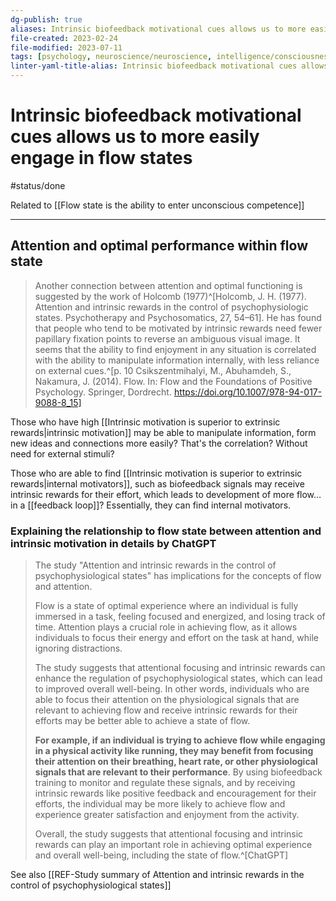 ```yaml
---
dg-publish: true
aliases: Intrinsic biofeedback motivational cues allows us to more easily engage in flow states, intrinsic motivation, attention, cues, flow, flow state, extrinsic motivation, internal cues, look inwards to achieve flow
file-created: 2023-02-24
file-modified: 2023-07-11
tags: [psychology, neuroscience/neuroscience, intelligence/consciousness/attention, biology/human-biology/body]
linter-yaml-title-alias: Intrinsic biofeedback motivational cues allows us to more easily engage in flow states
---
```


# Intrinsic biofeedback motivational cues allows us to more easily engage in flow states

#status/done

Related to [[Flow state is the ability to enter unconscious competence]]

---

## Attention and optimal performance within flow state

> Another connection between attention and optimal functioning is suggested by the work of Holcomb (1977)^[Holcomb, J. H. (1977). Attention and intrinsic rewards in the control of psychophysiologic states.
> Psychotherapy and Psychosomatics, 27, 54–61]. He has found that people who tend to be motivated by intrinsic rewards need fewer papillary fixation points to reverse an ambiguous  visual image. It seems that the ability to find enjoyment in any situation is correlated with the ability to manipulate information internally, with less reliance on external cues.^[p. 10 Csikszentmihalyi, M., Abuhamdeh, S., Nakamura, J. (2014). Flow. In: Flow and the Foundations of Positive Psychology. Springer, Dordrecht. https://doi.org/10.1007/978-94-017-9088-8_15]

Those who have high [[Intrinsic motivation is superior to extrinsic rewards|intrinsic motivation]] may be able to manipulate information, form new ideas and connections more easily? That's the correlation? Without need for external stimuli?

Those who are able to find [[Intrinsic motivation is superior to extrinsic rewards|internal motivators]], such as biofeedback signals may receive intrinsic rewards for their effort, which leads to development of more flow…in a [[feedback loop]]? Essentially, they can find internal motivators.

### Explaining the relationship to flow state between attention and intrinsic motivation in details by ChatGPT

> The study "Attention and intrinsic rewards in the control of psychophysiological states" has implications for the concepts of flow and attention.
>
> Flow is a state of optimal experience where an individual is fully immersed in a task, feeling focused and energized, and losing track of time. Attention plays a crucial role in achieving flow, as it allows individuals to focus their energy and effort on the task at hand, while ignoring distractions.
>
> The study suggests that attentional focusing and intrinsic rewards can enhance the regulation of psychophysiological states, which can lead to improved overall well-being. In other words, individuals who are able to focus their attention on the physiological signals that are relevant to achieving flow and receive intrinsic rewards for their efforts may be better able to achieve a state of flow.
>
> **For example, if an individual is trying to achieve flow while engaging in a physical activity like running, they may benefit from focusing their attention on their breathing, heart rate, or other physiological signals that are relevant to their performance**. By using biofeedback training to monitor and regulate these signals, and by receiving intrinsic rewards like positive feedback and encouragement for their efforts, the individual may be more likely to achieve flow and experience greater satisfaction and enjoyment from the activity.
>
> Overall, the study suggests that attentional focusing and intrinsic rewards can play an important role in achieving optimal experience and overall well-being, including the state of flow.^[ChatGPT]

See also [[REF-Study summary of Attention and intrinsic rewards in the control of psychophysiological states]]
